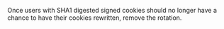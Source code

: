 Once users with SHA1 digested signed cookies should no longer have a chance to have their cookies rewritten, remove the rotation.